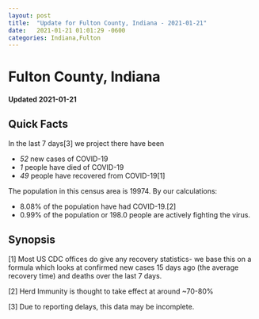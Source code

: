 ```yaml
---
layout: post
title:  "Update for Fulton County, Indiana - 2021-01-21"
date:   2021-01-21 01:01:29 -0600
categories: Indiana,Fulton
---
```


# Fulton County, Indiana
#### Updated 2021-01-21

## Quick Facts

In the last 7 days[3] we project there have been
- *52* new cases of COVID-19
- *1* people have died of COVID-19
- *49* people have recovered from COVID-19[1]

The population in this census area is 19974. By our calculations:
- 8.08% of the population have had COVID-19.[2]
- 0.99% of the population or 198.0 people are actively fighting the virus.

## Synopsis




[1] Most US CDC offices do give any recovery statistics- we base this on a formula which looks at confirmed new cases
15 days ago (the average recovery time) and deaths over the last 7 days.

[2] Herd Immunity is thought to take effect at around ~70-80%

[3] Due to reporting delays, this data may be incomplete.
 
    